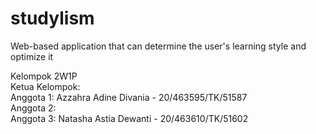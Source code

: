 # studylism
Web-based application that can determine the user's learning style and optimize it

Kelompok 2W1P\
Ketua Kelompok:\
Anggota 1: Azzahra Adine Divania - 20/463595/TK/51587\
Anggota 2:\
Anggota 3: Natasha Astia Dewanti - 20/463610/TK/51602
